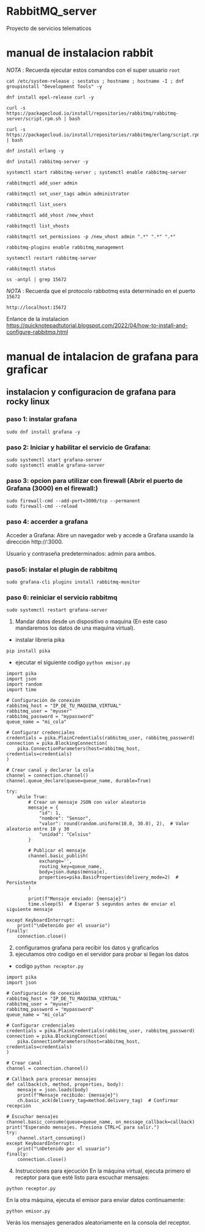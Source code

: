 # RabbitMQ_server
Proyecto de servicios telematicos
# manual de instalacion rabbit
_NOTA_ : Recuerda ejecutar estos comandos con el super usuario `root`

```
cat /etc/system-release ; sestatus ; hostname ; hostname -I ; dnf groupinstall "Development Tools" -y
```
```
dnf install epel-release curl -y
```
```
curl -s https://packagecloud.io/install/repositories/rabbitmq/rabbitmq-server/script.rpm.sh | bash
```
```
curl -s https://packagecloud.io/install/repositories/rabbitmq/erlang/script.rpm.sh | bash
```
```
dnf install erlang -y
```
```
dnf install rabbitmq-server -y
```
```
systemctl start rabbitmq-server ; systemctl enable rabbitmq-server
```
```
rabbitmqctl add_user admin
```
```
rabbitmqctl set_user_tags admin administrator
```
```
rabbitmqctl list_users
```
```
rabbitmqctl add_vhost /new_vhost
```
```
rabbitmqctl list_vhosts
```
```
rabbitmqctl set_permissions -p /new_vhost admin ".*" ".*" ".*"
```
```
rabbitmq-plugins enable rabbitmq_management
```
```
systemctl restart rabbitmq-server
```
```
rabbitmqctl status
```
```
ss -antpl | grep 15672
```
_NOTA_ : Recuerda que el protocolo rabbotmq esta determinado en el puerto `15672`
```
http://localhost:15672
```
Enlance de la instalacion
https://quicknotepadtutorial.blogspot.com/2022/04/how-to-install-and-configure-rabbitmq.html


# manual de intalacion de grafana para graficar 
## instalacion y configuracion de grafana para rocky linux 
### paso 1: instalar grafana
```
sudo dnf install grafana -y
```
### paso 2: Iniciar y habilitar el servicio de Grafana:
```
sudo systemctl start grafana-server
sudo systemctl enable grafana-server
```
### paso 3: opcion para utilizar con firewall (Abrir el puerto de Grafana (3000) en el firewall:)
```
sudo firewall-cmd --add-port=3000/tcp --permanent
sudo firewall-cmd --reload
```
### paso 4: accerder a grafana 
Acceder a Grafana: Abre un navegador web y accede a Grafana usando la dirección http://<tu-IP>:3000.

Usuario y contraseña predeterminados: admin para ambos.
### paso5: instalar el plugin de rabbitmq
```
sudo grafana-cli plugins install rabbitmq-monitor
```

### paso 6: reiniciar el servicio rabbitmq
```
sudo systemctl restart grafana-server
```

1. Mandar datos desde un dispositivo o maquina (En este caso mandaremos los datos de una maquina virtual).
- instalar libreria pika
```
pip install pika
```
- ejecutar el siguiente codigo `python emisor.py`
```
import pika
import json
import random
import time

# Configuración de conexión
rabbitmq_host = "IP_DE_TU_MAQUINA_VIRTUAL"
rabbitmq_user = "myuser"
rabbitmq_password = "mypassword"
queue_name = "mi_cola"

# Configurar credenciales
credentials = pika.PlainCredentials(rabbitmq_user, rabbitmq_password)
connection = pika.BlockingConnection(
    pika.ConnectionParameters(host=rabbitmq_host, credentials=credentials)
)

# Crear canal y declarar la cola
channel = connection.channel()
channel.queue_declare(queue=queue_name, durable=True)

try:
    while True:
        # Crear un mensaje JSON con valor aleatorio
        mensaje = {
            "id": 1,
            "nombre": "Sensor",
            "valor": round(random.uniform(10.0, 30.0), 2),  # Valor aleatorio entre 10 y 30
            "unidad": "Celsius"
        }

        # Publicar el mensaje
        channel.basic_publish(
            exchange='',
            routing_key=queue_name,
            body=json.dumps(mensaje),
            properties=pika.BasicProperties(delivery_mode=2)  # Persistente
        )

        print(f"Mensaje enviado: {mensaje}")
        time.sleep(5)  # Esperar 5 segundos antes de enviar el siguiente mensaje

except KeyboardInterrupt:
    print("\nDetenido por el usuario")
finally:
    connection.close()
```
2. configuramos grafana para recibir los datos y graficarlos
3. ejecutamos otro codigo en el servidor para probar si llegan los datos
- codigo `python receptor.py`
```
import pika
import json

# Configuración de conexión
rabbitmq_host = "IP_DE_TU_MAQUINA_VIRTUAL"
rabbitmq_user = "myuser"
rabbitmq_password = "mypassword"
queue_name = "mi_cola"

# Configurar credenciales
credentials = pika.PlainCredentials(rabbitmq_user, rabbitmq_password)
connection = pika.BlockingConnection(
    pika.ConnectionParameters(host=rabbitmq_host, credentials=credentials)
)

# Crear canal
channel = connection.channel()

# Callback para procesar mensajes
def callback(ch, method, properties, body):
    mensaje = json.loads(body)
    print(f"Mensaje recibido: {mensaje}")
    ch.basic_ack(delivery_tag=method.delivery_tag)  # Confirmar recepción

# Escuchar mensajes
channel.basic_consume(queue=queue_name, on_message_callback=callback)
print("Esperando mensajes. Presiona CTRL+C para salir.")
try:
    channel.start_consuming()
except KeyboardInterrupt:
    print("\nDetenido por el usuario")
finally:
    connection.close()
```
4. Instrucciones para ejecución
En la máquina virtual, ejecuta primero el receptor para que esté listo para escuchar mensajes:

```
python receptor.py
```
En la otra máquina, ejecuta el emisor para enviar datos continuamente:
```
python emisor.py
```
Verás los mensajes generados aleatoriamente en la consola del receptor.
